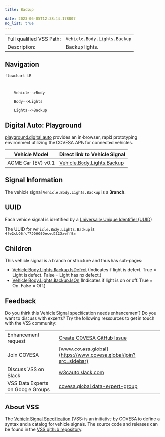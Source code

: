 ```yaml
---
title: Backup

date: 2023-06-05T12:38:44.178807
no_list: true
---
```



| | |
|---|---|
| Full qualified VSS Path: | `Vehicle.Body.Lights.Backup` |
| Description: | Backup lights. |

## Navigation

```mermaid
flowchart LR



    Vehicle-->Body

    Body-->Lights

    Lights-->Backup

```


## Digital Auto: Playground

[playground.digital.auto](http://digital.auto) provides an in-browser, rapid prototyping environment utilizing the COVESA APIs for connected vehicles. 

| Vehicle Model | Direct link to Vehicle Signal |
|---|---|
| ACME Car (EV) v0.1 | [Vehicle.Body.Lights.Backup](https://digitalauto.netlify.app/model/STLWzk1WyqVVLbfymb4f/cvi/list/Vehicle.Body.Lights.Backup/) |


## Signal Information




The vehicle signal `Vehicle.Body.Lights.Backup` is a **Branch**.





## UUID

Each vehicle signal is identified by a [Universally Unique Identifier (UUID](https://en.wikipedia.org/wiki/Universally_unique_identifier))

The UUID for `Vehicle.Body.Lights.Backup` is `4fe2cb68fc77506686eced7225aeff9a`

## Children

This vehicle signal is a branch or structure and thus has sub-pages:

- [Vehicle.Body.Lights.Backup.IsDefect](isdefect/) (Indicates if light is defect. True = Light is defect. False = Light has no defect.)
- [Vehicle.Body.Lights.Backup.IsOn](ison/) (Indicates if light is on or off. True = On. False = Off.)


## Feedback

Do you think this Vehicle Signal specification needs enhancement? Do you want to discuss with experts? Try the following ressources to get in touch with the VSS community:

| | |
|---|---|
| Enhancement request | [Create COVESA GitHub Issue](https://github.com/COVESA/vehicle_signal_specification/issues/new?body=Please+describe+your+feedback&title=Signal+feedback+Vehicle.Body.Lights.Backup) |
| Join COVESA | [www.covesa.global](https://www.covesa.global/join?src=sidebar) |
| Discuss VSS on Slack | [w3cauto.slack.com](http://w3cauto.slack.com/) |
| VSS Data Experts on Google Groups | [covesa.global data-expert-group](https://groups.google.com/a/covesa.global/g/data-expert-group) |

## About VSS

The [Vehicle Signal Specification](https://covesa.github.io/vehicle_signal_specification/) (VSS)
is an initiative by COVESA to define a syntax and a catalog for vehicle signals.
The source code and releases can be found in the [VSS github repository](https://github.com/COVESA/vehicle_signal_specification).

